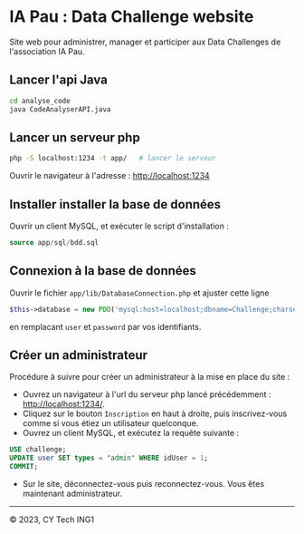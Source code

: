 # IA Pau : Data Challenge website

Site web pour administrer, manager et participer aux Data Challenges de l'association IA Pau.

## Lancer l'api Java

```bash
cd analyse_code
java CodeAnalyserAPI.java
```

## Lancer un serveur php

```bash
php -S localhost:1234 -t app/   # lancer le serveur
```
  
Ouvrir le navigateur à l'adresse : [http://localhost:1234](http://localhost:1234)

## Installer installer la base de données

Ouvrir un client MySQL, et exécuter le script d'installation :
```SQL
source app/sql/bdd.sql
```

## Connexion à la base de données

Ouvrir le fichier ```app/lib/DatabaseConnection.php``` et ajuster cette ligne
```php
$this->database = new PDO('mysql:host=localhost;dbname=Challenge;charset=utf8', 'user', 'password');
```
en remplacant ```user``` et ```password``` par vos identifiants.


## Créer un administrateur

Procédure à suivre pour créer un administrateur à la mise en place du site :

- Ouvrez un navigateur à l'url du serveur php lancé précédemment : [http://localhost:1234/](http://localhost:1234/).
- Cliquez sur le bouton ```Inscription``` en haut à droite, puis inscrivez-vous comme si vous étiez un utilisateur quelconque.
- Ouvrez un client MySQL, et exécutez la requête suivante :
```SQL
USE challenge;
UPDATE user SET types = "admin" WHERE idUser = 1;
COMMIT;
```
- Sur le site, déconnectez-vous puis reconnectez-vous. Vous êtes maintenant administrateur.

---

© 2023, CY Tech ING1